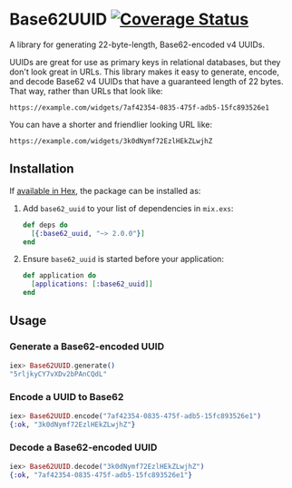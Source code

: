 # Base62UUID [![Coverage Status](https://coveralls.io/repos/github/jclem/base62_uuid/badge.svg?branch=master)](https://coveralls.io/github/jclem/base62_uuid?branch=master)

A library for generating 22-byte-length, Base62-encoded v4 UUIDs.

UUIDs are great for use as primary keys in relational databases, but they don't look great in URLs. This library makes it easy to generate, encode, and decode Base62 v4 UUIDs that have a guaranteed length of 22 bytes. That way, rather than URLs that look like:

```
https://example.com/widgets/7af42354-0835-475f-adb5-15fc893526e1
```

You can have a shorter and friendlier looking URL like:

```
https://example.com/widgets/3k0dNymf72EzlHEkZLwjhZ
```

## Installation

If [available in Hex](https://hex.pm/docs/publish), the package can be installed
as:

  1. Add `base62_uuid` to your list of dependencies in `mix.exs`:
    
     ```elixir
     def deps do
       [{:base62_uuid, "~> 2.0.0"}]
     end
     ```

  2. Ensure `base62_uuid` is started before your application:

     ```elixir
     def application do
       [applications: [:base62_uuid]]
     end
     ```

## Usage

### Generate a Base62-encoded UUID

```elixir
iex> Base62UUID.generate()
"5rljkyCY7vXDv2bPAnCQdL"
```

### Encode a UUID to Base62

```elixir
iex> Base62UUID.encode("7af42354-0835-475f-adb5-15fc893526e1")
{:ok, "3k0dNymf72EzlHEkZLwjhZ"}
```

### Decode a Base62-encoded UUID

```elixir
iex> Base62UUID.decode("3k0dNymf72EzlHEkZLwjhZ")
{:ok, "7af42354-0835-475f-adb5-15fc893526e1"}
```
